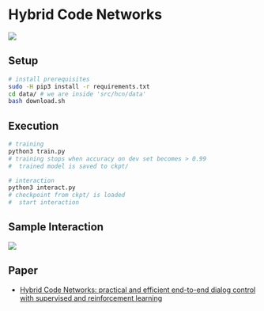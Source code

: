 # Hybrid Code Networks

![](https://raw.githubusercontent.com/voicy-ai/DialogStateTracking/master/images/hcn-block-diagram.png)


## Setup


```bash
# install prerequisites
sudo -H pip3 install -r requirements.txt
cd data/ # we are inside 'src/hcn/data'
bash download.sh
```

## Execution


```bash
# training
python3 train.py
# training stops when accuracy on dev set becomes > 0.99
#  trained model is saved to ckpt/

# interaction 
python3 interact.py
# checkpoint from ckpt/ is loaded
#  start interaction
```

## Sample Interaction


![](https://raw.githubusercontent.com/voicy-ai/DialogStateTracking/master/images/hcn-interaction.png)


## Paper


- [Hybrid Code Networks: practical and efficient end-to-end dialog control with supervised and reinforcement learning](https://arxiv.org/abs/1702.03274)
